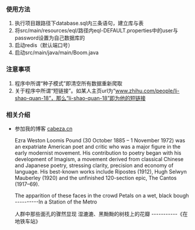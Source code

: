 
### 使用方法

1. 执行项目跟路径下database.sql内三条语句，建立库与表
2. 将src/main/resources/eql/路径内eql-DEFAULT.properties中的user与password设置为自己数据库的
3. 启动redis（默认端口号）
4. 启动src/main/java/main/Boom.java


### 注意事项

1. 程序中所谓“种子模式”即清空所有数据重新爬取
2. 关于程序中所谓“短链接”。如某人主页url为“www.zhihu.com/people/li-shao-quan-18”，那么“li-shao-quan-18”即为他的短链接

### 相关介绍

- 参加我的博客
<a href="http://cabeza.cn" target="_blank">cabeza.cn</a>




    Ezra Weston Loomis Pound (30 October 1885 – 1 November 1972) was an expatriate American poet and critic who was a major figure in the early modernist movement. His contribution to poetry began with his development of Imagism, a movement derived from classical Chinese and Japanese poetry, stressing clarity, precision and economy of language. His best-known works include Ripostes (1912), Hugh Selwyn Mauberley (1920) and the unfinished 120-section epic, The Cantos (1917–69).

    The apparition of these faces in the crowd
    Petals on a wet, black bough
           ----------In a Station of the Metro
           
    人群中那些面孔的骤然显现
    湿漉漉、黑黝黝的树枝上的花瓣
          -----------《在地铁车站》